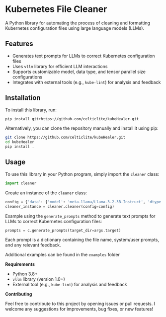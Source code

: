 # Kubernetes File Cleaner

A Python library for automating the process of cleaning and formatting Kubernetes configuration files using large language models (LLMs).

## Features  

- Generates text prompts for LLMs to correct Kubernetes configuration files  
- Uses `vllm` library for efficient LLM interactions  
- Supports customizable model, data type, and tensor parallel size configurations  
- Integrates with external tools (e.g., `kube-lint`) for analysis and feedback  

## Installation

To install this library, run:  
```bash  
pip install git+https://github.com/celticlite/kubeHealer.git  
```  
Alternatively, you can clone the repository manually and install it using pip:  
```bash  
git clone https://github.com/celticlite/kubeHealer.git  
cd kubeHealer  
pip install .  
```  

## Usage  

To use this library in your Python program, simply import the `cleaner` class:  
```python
import cleaner
```
Create an instance of the `cleaner` class: 
```python
config = {'data': {'model': 'meta-llama/Llama-3.2-3B-Instruct', 'dtype': 'float16'}}
cleaner_instance = cleaner.cleaner(config=config)
```
Example using the `generate_prompts` method to generate text prompts for LLMs to correct Kubernetes configuration files:
```python
prompts = c.generate_prompts(target_dir=args.target)
```
Each prompt is a dictionary containing the file name, system/user prompts, and any relevant feedback.

Additional examples can be found in the `examples` folder

**Requirements**

* Python 3.8+
* `vllm` library (version 1.0+)
* External tool (e.g., `kube-lint`) for analysis and feedback


**Contributing**

Feel free to contribute to this project by opening issues or pull requests. I welcome any suggestions for improvements, bug fixes, or new features!
